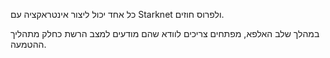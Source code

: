 כל אחד יכול ליצור אינטראקציה עם Starknet ולפרוס חוזים.

במהלך שלב האלפא, מפתחים צריכים לוודא שהם מודעים למצב הרשת כחלק מתהליך ההטמעה.
